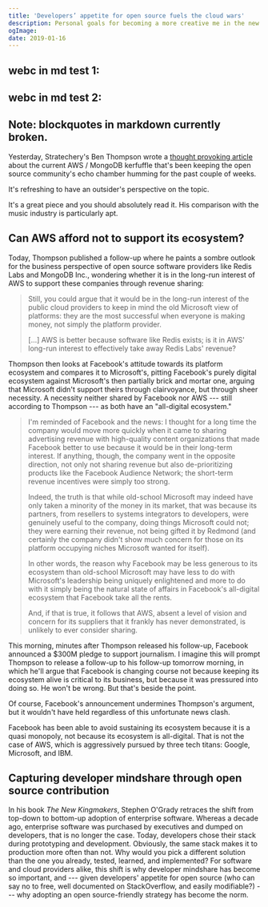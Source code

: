 ```yaml
---
title: 'Developers’ appetite for open source fuels the cloud wars'
description: Personal goals for becoming a more creative me in the new year.
ogImage:
date: 2019-01-16
---
```


## webc in md test 1:

<say-hello></say-hello>

## webc in md test 2:

<say-name></say-name>

## Note: blockquotes in markdown currently broken.

Yesterday, Stratechery's Ben Thompson wrote a [thought provoking article](https://stratechery.com/2019/aws-mongodb-and-the-economic-realities-of-open-source/) about the current AWS / MongoDB kerfuffle that's been keeping the open source community's echo chamber humming for the past couple of weeks.

It's refreshing to have an outsider's perspective on the topic.

It's a great piece and you should absolutely read it. His comparison with the music industry is particularly apt.

## Can AWS afford not to support its ecosystem?

Today, Thompson published a follow-up where he paints a sombre outlook for the business perspective of open source software providers like Redis Labs and MongoDB Inc., wondering whether it is in the long-run interest of AWS to support these companies through revenue sharing:

> Still, you could argue that it would be in the long-run interest of the public cloud providers to keep in mind the old Microsoft view of platforms: they are the most successful when everyone is making money, not simply the platform provider.
>
> [...] AWS is better because software like Redis exists; is it in AWS' long-run interest to effectively take away Redis Labs' revenue?

Thompson then looks at Facebook's attitude towards its platform ecosystem and compares it to Microsoft's, pitting Facebook's purely digital ecosystem against Microsoft's then partially brick and mortar one, arguing that Microsoft didn't support theirs through clairvoyance, but through sheer necessity. A necessity neither shared by Facebook nor AWS --- still according to Thompson --- as both have an "all-digital ecosystem."

> I'm reminded of Facebook and the news: I thought for a long time the company would move more quickly when it came to sharing advertising revenue with high-quality content organizations that made Facebook better to use because it would be in their long-term interest. If anything, though, the company went in the opposite direction, not only not sharing revenue but also de-prioritizing products like the Facebook Audience Network; the short-term revenue incentives were simply too strong.
>
> Indeed, the truth is that while old-school Microsoft may indeed have only taken a minority of the money in its market, that was because its partners, from resellers to systems integrators to developers, were genuinely useful to the company, doing things Microsoft could not; they were earning their revenue, not being gifted it by Redmond (and certainly the company didn't show much concern for those on its platform occupying niches Microsoft wanted for itself).
>
> In other words, the reason why Facebook may be less generous to its ecosystem than old-school Microsoft may have less to do with Microsoft's leadership being uniquely enlightened and more to do with it simply being the natural state of affairs in Facebook's all-digital ecosystem that Facebook take all the rents.
>
> And, if that is true, it follows that AWS, absent a level of vision and concern for its suppliers that it frankly has never demonstrated, is unlikely to ever consider sharing.

This morning, minutes after Thompson released his follow-up, Facebook announced a $300M pledge to support journalism. I imagine this will prompt Thompson to release a follow-up to his follow-up tomorrow morning, in which he'll argue that Facebook is changing course not because keeping its ecosystem alive is critical to its business, but because it was pressured into doing so. He won't be wrong. But that's beside the point.

Of course, Facebook's announcement undermines Thompson's argument, but it wouldn't have held regardless of this unfortunate news clash.

Facebook has been able to avoid sustaining its ecosystem because it is a quasi monopoly, not because its ecosystem is all-digital. That is not the case of AWS, which is aggressively pursued by three tech titans: Google, Microsoft, and IBM.

## Capturing developer mindshare through open source contribution

In his book _The New Kingmakers_, Stephen O'Grady retraces the shift from top-down to bottom-up adoption of enterprise software. Whereas a decade ago, enterprise software was purchased by executives and dumped on developers, that is no longer the case. Today, developers chose their stack during prototyping and development. Obviously, the same stack makes it to production more often than not. Why would you pick a different solution than the one you already, tested, learned, and implemented? For software and cloud providers alike, this shift is why developer mindshare has become so important, and --- given developers' appetite for open source (who can say no to free, well documented on StackOverflow, and easily modifiable?) --- why adopting an open source-friendly strategy has become the norm.
